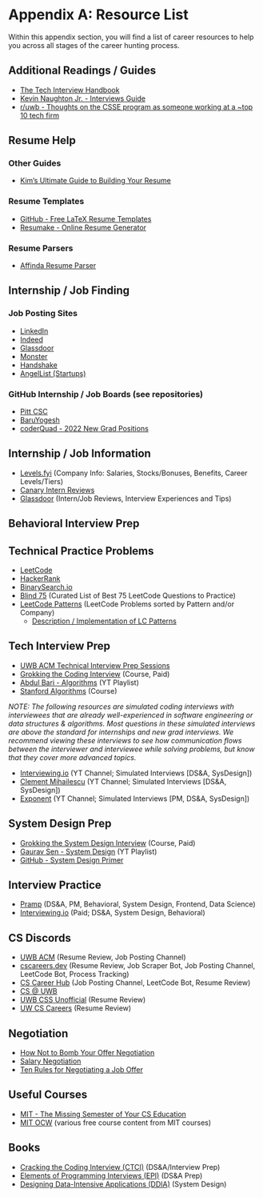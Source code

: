 # Appendix A: Resource List

Within this appendix section, you will find a list of career resources to help you across all stages of the career hunting process. 


## Additional Readings / Guides



* [The Tech Interview Handbook](https://yangshun.github.io/tech-interview-handbook/)
* [Kevin Naughton Jr. - Interviews Guide](https://github.com/kdn251/interviews)
* [r/uwb - Thoughts on the CSSE program as someone working at a ~top 10 tech firm](https://www.reddit.com/r/uwb/comments/kyd1j2/thoughts_on_the_csse_program_as_someone_working/)


## Resume Help


### Other Guides



* [Kim’s Ultimate Guide to Building Your Resume](https://docs.google.com/document/d/1qElLme18XlZNSLDL9CQCRu2ptW19H6JC9NnVMPHofHw/edit#heading=h.twed1p5s0ddj)


### Resume Templates



* [GitHub - Free LaTeX Resume Templates](https://github.com/topics/resume-template?l=tex)
* [Resumake - Online Resume Generator](https://latexresu.me/)


### Resume Parsers



* [Affinda Resume Parser](https://affinda.com/resume-parser/)


## Internship / Job Finding


### Job Posting Sites



* [LinkedIn](linkedin.com)
* [Indeed](indeed.com)
* [Glassdoor](glassdoor.com)
* [Monster](monster.com)
* [Handshake](https://uw.joinhandshake.com/)
* [AngelList (Startups)](angel.co)


### GitHub Internship / Job Boards (see repositories)



* [Pitt CSC](https://github.com/pittcsc/)
* [BaruYogesh](https://github.com/baruyogesh/)
* [coderQuad - 2022 New Grad Positions](https://github.com/coderQuad/New-Grad-Positions-2022)


## Internship / Job Information



* [Levels.fyi](levels.fyi) (Company Info: Salaries, Stocks/Bonuses, Benefits, Career Levels/Tiers) 
* [Canary Intern Reviews](https://canarystudent.com/)
* [Glassdoor](glassdoor.com) (Intern/Job Reviews, Interview Experiences and Tips)


## Behavioral Interview Prep


## Technical Practice Problems



* [LeetCode](leetcode.com)
* [HackerRank](hackerrank.com)
* [BinarySearch.io](binarysearch.io)
* [Blind 75](https://leetcode.com/discuss/general-discussion/460599/blind-75-leetcode-questions) (Curated List of Best 75 LeetCode Questions to Practice)
* [LeetCode Patterns](https://seanprashad.com/leetcode-patterns/) (LeetCode Problems sorted by Pattern and/or Company)
    * [Description / Implementation of LC Patterns](https://hackernoon.com/14-patterns-to-ace-any-coding-interview-question-c5bb3357f6ed)


## Tech Interview Prep



* [UWB ACM Technical Interview Prep Sessions](https://uwb.presence.io/events/acm) 
* [Grokking the Coding Interview](https://www.educative.io/courses/grokking-the-coding-interview) (Course, Paid)
* [Abdul Bari - Algorithms](https://www.youtube.com/watch?v=0IAPZzGSbME&list=PLDN4rrl48XKpZkf03iYFl-O29szjTrs_O&ab_channel=AbdulBari) (YT Playlist)
* [Stanford Algorithms](https://online.stanford.edu/courses/soe-ycsalgorithms1-algorithms-design-and-analysis-part-1) (Course)

_NOTE: The following resources are simulated coding interviews with interviewees that are already well-experienced in software engineering or data structures & algorithms. Most questions in these simulated interviews are above the standard for internships and new grad interviews. We recommend viewing these interviews to see how communication flows between the interviewer and interviewee while solving problems, but know that they cover more advanced topics._



* [Interviewing.io](https://www.youtube.com/channel/UCNc-Wa_ZNBAGzFkYbAHw9eg) (YT Channel; Simulated Interviews [DS&A, SysDesign])
* [Clement Mihailescu](https://www.youtube.com/channel/UCaO6VoaYJv4kS-TQO_M-N_g) (YT Channel; Simulated Interviews [DS&A, SysDesign])
* [Exponent](https://www.youtube.com/c/ExponentTV/videos) (YT Channel; Simulated Interviews [PM, DS&A, SysDesign])


## System Design Prep



* [Grokking the System Design Interview](https://www.educative.io/courses/grokking-the-system-design-interview) (Course, Paid)
* [Gaurav Sen - System Design](https://www.youtube.com/playlist?list=PLMCXHnjXnTnvo6alSjVkgxV-VH6EPyvoX) (YT Playlist)
* [GitHub - System Design Primer](https://github.com/donnemartin/system-design-primer)


## Interview Practice



* [Pramp](pramp.com) (DS&A, PM, Behavioral, System Design, Frontend, Data Science)
* [Interviewing.io](interviewing.io) (Paid; DS&A, System Design, Behavioral)


## CS Discords	



* [UWB ACM](https://discord.gg/kEaTeY8) (Resume Review, Job Posting Channel)
* [cscareers.dev](https://cscareers.dev/discord) (Resume Review, Job Scraper Bot, Job Posting Channel, LeetCode Bot, Process Tracking)
* [CS Career Hub](https://discord.com/invite/ndFR4RF) (Job Posting Channel, LeetCode Bot, Resume Review)
* [CS @ UWB](https://discord.gg/feaXtKUfQj)
* [UWB CSS Unofficial](https://discord.gg/zdAtjBT) (Resume Review)
* [UW CS Careers](https://discord.gg/ucHkM87s2S) (Resume Review)


## Negotiation



* [How Not to Bomb Your Offer Negotiation](https://haseebq.com/how-not-to-bomb-your-offer-negotiation/)
* [Salary Negotiation](https://www.kalzumeus.com/2012/01/23/salary-negotiation/)
* [Ten Rules for Negotiating a Job Offer](https://www.freecodecamp.org/news/ten-rules-for-negotiating-a-job-offer-ee17cccbdab6/)


## Useful Courses



* [MIT - The Missing Semester of Your CS Education](https://missing.csail.mit.edu/)
* [MIT OCW](https://ocw.mit.edu/index.htm) (various free course content from MIT courses)


## Books



* [Cracking the Coding Interview (CTCI)](https://www.crackingthecodinginterview.com/) (DS&A/Interview Prep)
* [Elements of Programming Interviews (EPI)](https://www.amazon.com/Elements-Programming-Interviews-Insiders-Guide/dp/1479274836) (DS&A Prep)
* [Designing Data-Intensive Applications (DDIA)](https://www.amazon.com/Designing-Data-Intensive-Applications-Reliable-Maintainable/dp/1449373321) (System Design)